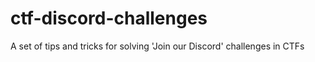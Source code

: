 # ctf-discord-challenges
A set of tips and tricks for solving 'Join our Discord' challenges in CTFs
